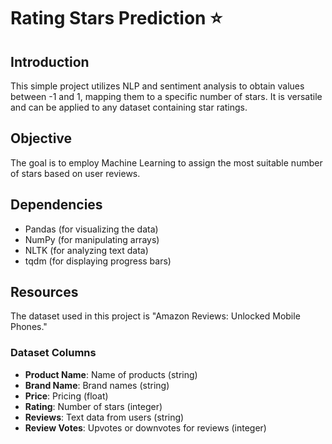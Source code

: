 # Rating Stars Prediction ⭐

## Introduction

This simple project utilizes NLP and sentiment analysis to obtain values between -1 and 1, mapping them to a specific number of stars. It is versatile and can be applied to any dataset containing star ratings.

## Objective

The goal is to employ Machine Learning to assign the most suitable number of stars based on user reviews.

## Dependencies

- Pandas (for visualizing the data)
- NumPy (for manipulating arrays)
- NLTK (for analyzing text data)
- tqdm (for displaying progress bars)

## Resources

The dataset used in this project is "Amazon Reviews: Unlocked Mobile Phones."

### Dataset Columns

- **Product Name**: Name of products (string)
- **Brand Name**: Brand names (string)
- **Price**: Pricing (float)
- **Rating**: Number of stars (integer)
- **Reviews**: Text data from users (string)
- **Review Votes**: Upvotes or downvotes for reviews (integer)
